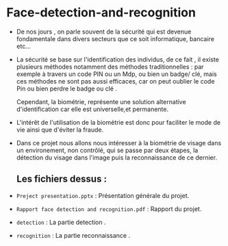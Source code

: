 # Face-detection-and-recognition


- De nos jours , on parle souvent de la sécurité qui est devenue fondamentale dans divers secteurs que ce soit informatique, bancaire etc...

- La sécurité se base sur l'identification des individus, de ce fait , il existe plusieurs méthodes notamment des méthodes traditionnelles : 
  par exemple à travers un code PIN ou un Mdp, ou bien un badge/ clé, mais ces méthodes ne sont pas aussi efficaces, car on peut oublier le code Pin ou bien perdre le badge ou clé .
  
  Cependant, la biométrie, représente une solution alternative d'identification car elle est universelle,et permanente. 
  
- L'intérêt de l'utilisation de la biométrie est donc pour faciliter le mode de vie ainsi que d'éviter la fraude.

- Dans ce projet nous allons nous intéresser à la biométrie de visage dans un environement, non contrôlé, qui se passe par deux étapes,
  la détection du visage dans l'image puis la reconnaissance de ce dernier.
  
  ## Les fichiers dessus :

- `Preject presentation.pptx` : Présentation générale du projet.
- `Rapport face detection and recognition.pdf` :  Rapport du projet.
- `detection` :  La partie detection . 
- `recognition` :  La partie reconnaissance . 
